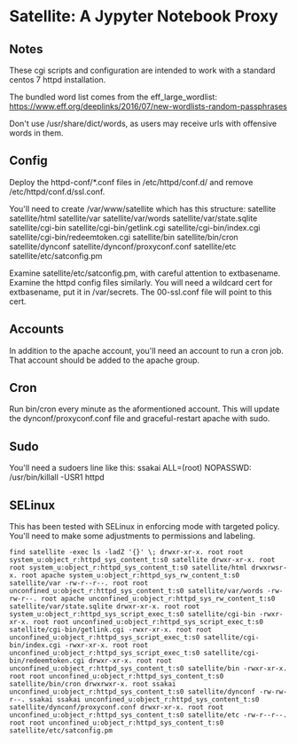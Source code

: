 # Satellite: A Jypyter Notebook Proxy

## Notes
These cgi scripts and configuration are intended to work with
a standard centos 7 httpd installation.

The bundled word list comes from the eff_large_wordlist:
https://www.eff.org/deeplinks/2016/07/new-wordlists-random-passphrases

Don't use /usr/share/dict/words, as users may receive urls with offensive words in them.

## Config 
Deploy the httpd-conf/*.conf files in /etc/httpd/conf.d/ and 
remove /etc/httpd/conf.d/ssl.conf.

You'll need to create
  /var/www/satellite
which has this structure:
  satellite
  satellite/html
  satellite/var
  satellite/var/words
  satellite/var/state.sqlite
  satellite/cgi-bin
  satellite/cgi-bin/getlink.cgi
  satellite/cgi-bin/index.cgi
  satellite/cgi-bin/redeemtoken.cgi
  satellite/bin
  satellite/bin/cron
  satellite/dynconf
  satellite/dynconf/proxyconf.conf
  satellite/etc
  satellite/etc/satconfig.pm

Examine satellite/etc/satconfig.pm, with careful attention to extbasename.
Examine the httpd config files similarly.
You will need a wildcard cert for extbasename, put it in /var/secrets.
The 00-ssl.conf file will point to this cert.

## Accounts
In addition to the apache account, you'll need an account to run a cron job.
That account should be added to the apache group.

## Cron
Run bin/cron every minute as the aformentioned account.  This will update the
dynconf/proxyconf.conf file and graceful-restart apache with sudo.

## Sudo
You'll need a sudoers line like this:
ssakai  ALL=(root) NOPASSWD: /usr/bin/killall -USR1 httpd


## SELinux
This has been tested with SELinux in enforcing mode with targeted policy.
You'll need to make some adjustments to permissions and labeling.

` find satellite -exec ls -ladZ '{}' \;
drwxr-xr-x. root root system_u:object_r:httpd_sys_content_t:s0 satellite
drwxr-xr-x. root root system_u:object_r:httpd_sys_content_t:s0 satellite/html
drwxrwsr-x. root apache system_u:object_r:httpd_sys_rw_content_t:s0 satellite/var
-rw-r--r--. root root unconfined_u:object_r:httpd_sys_content_t:s0 satellite/var/words
-rw-rw-r--. root apache unconfined_u:object_r:httpd_sys_rw_content_t:s0 satellite/var/state.sqlite
drwxr-xr-x. root root system_u:object_r:httpd_sys_script_exec_t:s0 satellite/cgi-bin
-rwxr-xr-x. root root unconfined_u:object_r:httpd_sys_script_exec_t:s0 satellite/cgi-bin/getlink.cgi
-rwxr-xr-x. root root unconfined_u:object_r:httpd_sys_script_exec_t:s0 satellite/cgi-bin/index.cgi
-rwxr-xr-x. root root unconfined_u:object_r:httpd_sys_script_exec_t:s0 satellite/cgi-bin/redeemtoken.cgi
drwxr-xr-x. root root unconfined_u:object_r:httpd_sys_content_t:s0 satellite/bin
-rwxr-xr-x. root root unconfined_u:object_r:httpd_sys_content_t:s0 satellite/bin/cron
drwxrwxr-x. root ssakai unconfined_u:object_r:httpd_sys_content_t:s0 satellite/dynconf
-rw-rw-r--. ssakai ssakai unconfined_u:object_r:httpd_sys_content_t:s0 satellite/dynconf/proxyconf.conf
drwxr-xr-x. root root unconfined_u:object_r:httpd_sys_content_t:s0 satellite/etc
-rw-r--r--. root root unconfined_u:object_r:httpd_sys_content_t:s0 satellite/etc/satconfig.pm
`

